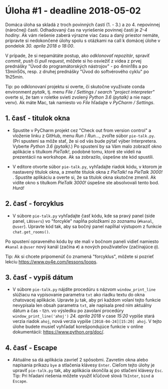 # Úloha #1 - deadline 2018-05-02

Domáca úloha sa skladá z troch povinných častí (1. - 3.) a zo 4. nepovinnej (náročnej) časti. Odhadovaný čas na vyriešenie povinnej časti je *2-4 hodiny*. Ak vám riešenie zaberá výrazne viac času a daný priestor nemáte, pripravte si nedokončené úlohy spolu s otázkami na call k domácej úlohe v pondelok _30. apríla 2018 o 18:00_.

V prípade, že si nepamätáte postup, ako _odklonovať repozitár_, spraviť _commit_, _push_ či _pull request_, môžete si ho osviežiť z videa z prvej prednášky "Úvod do programátorských nástrojov" - po 4min18s a po 13min50s, resp. z druhej prednášky "Úvod do softvérového cyklu" po 1h25min.

Tip: po odklonovaní projektu si overte, či skutočne využívate conda environment _pytalk_, tj. menu _File / Settings / search "project interpreter"_ overte si, že tam v roletke svieti zvolený _Python 3.6 (pytalk)_ a nie napr. venv). Ak máte Mac, tak namiesto vo _File_ hľadajte v _PyCharm / Settings_.

## 1. časť - titulok okna
* Spustite v PyCharm projekt cez "Check out from version control" a vloženie linku z GitHub, menu *Run* / *Run...*, zvoľte súbor `pie-talk.py`. (Pri spustení sa môže stať, že si od vás bude pýtať výber Interpretera. Vyberte _Python 3.6 (pytalk)_.) Po spustení by sa Vám malo zobraziť okno aplikácie s titulkom *PieTalk!*, podobné tomu, ktoré ste videli na prezentácii na workshope. Ak sa zobrazilo, úspešne ste kód spustili.

* V editore otvorte súbor `pie-talk.py`, vyhľadajte riadok kódu, v ktorom je nastavený titulok okna, a zmeňte titulok okna z _PieTalk!_ na _PieTalk 3000!_ . Spustite aplikáciu a overte si, že sa titulok okna skutočne zmenil. Ak vidíte okno s titulkom _PieTalk 3000!_ úspešne ste absolvovali tento bod. *Hurá!*

## 2. časť - forcyklus
* V súbore `pie-talk.py` vyhľadajte časť kódu, kde sa pravý panel (side panel, `LBUsers`) vo "forcykle" napĺňa položkami zo zoznamu (`#kanal`, `@user`). Upravte kód tak, aby sa bočný panel napĺňal výstupom z funkcie `chat.get_rooms()`. 

Po spustení opraveného kódu by ste mali v bočnom paneli vidieť namiesto `#kanal` a `@user` nový kanál (začína `#`) a nových používateľov (začínajúce `@`). 

Tip: Ak si chcete pripomenúť čo znamená "forcyklus", môžete si pozrieť lekciu https://www.py4e.com/lessons/loops.

## 3. časť - vypíš dátum
* V súbore `pie-talk.py` nájdite procedúru s názvom `window_print_line` slúžiacu na vypisovanie parametra `txt` ako riadku textu do okna chatovacej aplikácie. Upravte ju tak, aby pri každom volaní tejto funkcie nevypísala len obsah parametra `txt`, ale napísala pred ním aktuálny dátum a čas - tzn. vo výsledku po zavolaní procedúry `window_print_line('ahoj')` _24. aprila 2018_ v case _15:20_ vypíše stará verzia riadok `ahoj`, nová verzia vypíše `[2018-04-24][15:20] ahoj`. V tejto úlohe budete musieť vyhľadať korešpondujúce funkcie v online dokumentácii: https://www.python.org/doc/.

## 4. časť - Escape
* Aktuálne sa dá aplikácia zavrieť 2 spôsobmi. Zavretím okna alebo napísania príkazu `bye` a stlačenia klávesy `Enter`. Cieľom tejto úlohy je upraviť `pie-talk.py` tak, aby aplikácia skončila aj po stlačení klávesy `Esc`. Tip: Pri hľadaní riešenia môžete využiť kľúčové slová `TkInter`, `bind` a `Escape`.
